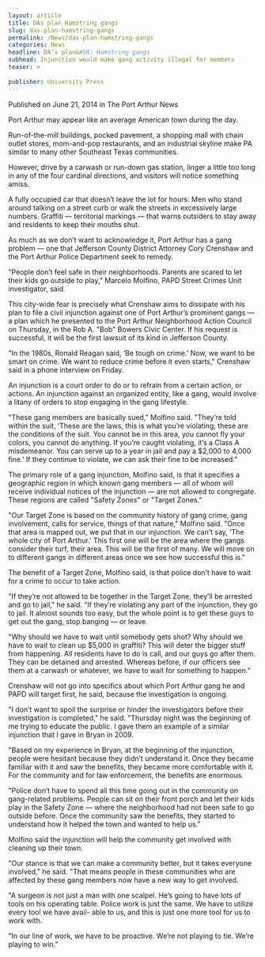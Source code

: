 ```yaml
---
layout: article
title: DAs plan Hamstring gangs
slug: das-plan-hamstring-gangs
permalink: /News/das-plan-hamstring-gangs
categories: News
headline: DA’s plan&#58; Hamstring gangs
subhead: Injunction would make gang activity illegal for members
teaser: >
  
publisher: University Press
---
```


Published on June 21, 2014 in The Port Arthur News

Port Arthur may appear like an average American town during the day.

Run-of-the-mill buildings, pocked pavement, a shopping mall with chain outlet stores, mom-and-pop restaurants, and an industrial skyline make PA similar to many other Southeast Texas communities.

However, drive by a carwash or run-down gas station, linger a little too long in any of the four cardinal directions, and visitors will notice something amiss.

A fully occupied car that doesn’t leave the lot for hours. Men who stand around talking on a street curb or walk the streets in excessively large numbers. Graffiti — territorial markings — that warns outsiders to stay away and residents to keep their mouths shut.

As much as we don’t want to acknowledge it, Port Arthur has a gang problem — one that Jefferson County District Attorney Cory Crenshaw and the Port Arthur Police Department seek to remedy.

"People don’t feel safe in their neighborhoods. Parents are scared to let their kids go outside to play," Marcelo Molfino, PAPD Street Crimes Unit investigator, said.

This city-wide fear is precisely what Crenshaw aims to dissipate with his plan to file a civil injunction against one of Port Arthur’s prominent gangs — a plan which he presented to the Port Arthur Neighborhood Action Council on Thursday, in the Rob A. "Bob" Bowers Civic Center. If his request is successful, it will be the first lawsuit of its kind in Jefferson County.

"In the 1980s, Ronald Reagan said, ‘Be tough on crime.’ Now, we want to be smart on crime. We want to reduce crime before it even starts," Crenshaw said in a phone interview on Friday.

An injunction is a court order to do or to refrain from a certain action, or actions. An injunction against an organized entity, like a gang, would involve a litany of orders to stop engaging in the gang lifestyle.

"These gang members are basically sued," Molfino said. "They’re told within the suit, ‘These are the laws, this is what you’re violating, these are the conditions of the suit. You cannot be in this area, you cannot fly your colors, you cannot do anything. If you’re caught violating, it’s a Class A misdemeanor. You can serve up to a year in jail and pay a $2,000 to 4,000 fine.’ If they continue to violate, we can ask their fine to be increased."

The primary role of a gang injunction, Molfino said, is that it specifies a geographic region in which known gang members — all of whom will receive individual notices of the injunction — are not allowed to congregate. These regions are called "Safety Zones" or "Target Zones."

"Our Target Zone is based on the community history of gang crime, gang involvement, calls for service, things of that nature," Molfino said. "Once that area is mapped out, we put that in our injunction. We can’t say, ‘The whole city of Port Arthur.’ This first one will be the area where the gangs consider their turf, their area. This will be the first of many. We will move on to different gangs in different areas once we see how successful this is."

The benefit of a Target Zone, Molfino said, is that police don’t have to wait for a crime to occur to take action.

"If they’re not allowed to be together in the Target Zone, they’ll be arrested and go to jail," he said. "If they’re violating any part of the injunction, they go to jail. It almost sounds too easy, but the whole point is to get these guys to get out the gang, stop banging — or leave.

"Why should we have to wait until somebody gets shot? Why should we have to wait to clean up $5,000 in graffiti? This will deter the bigger stuff from happening. All residents have to do is call, and our guys go after them. They can be detained and arrested. Whereas before, if our officers see them at a carwash or whatever, we have to wait for something to happen."

Crenshaw will not go into specifics about which Port Arthur gang he and PAPD will target first, he said, because the investigation is ongoing.

"I don’t want to spoil the surprise or hinder the investigators before their investigation is completed," he said. "Thursday night was the beginning of me trying to educate the public. I gave them an example of a similar injunction that I gave in Bryan in 2009.

"Based on my experience in Bryan, at the beginning of the injunction, people were hesitant because they didn’t understand it. Once they became familiar with it and saw the benefits, they became more comfortable with it. For the community and for law enforcement, the benefits are enormous.

"Police don’t have to spend all this time going out in the community on gang-related problems. People can sit on their front porch and let their kids play in the Safety Zone — where the neighborhood had not been safe to go outside before. Once the community saw the benefits, they started to understand how it helped the town and wanted to help us."

Molfino said the injunction will help the community get involved with cleaning up their town.

"Our stance is that we can make a community better, but it takes everyone involved," he said. "That means people in these communities who are affected by these gang members now have a new way to get involved.

"A surgeon is not just a man with one scalpel. He’s going to have lots of tools on his operating table. Police work is just the same. We have to utilize every tool we have avail- able to us, and this is just one more tool for us to work with.

"In our line of work, we have to be proactive. We’re not playing to tie. We’re playing to win."


